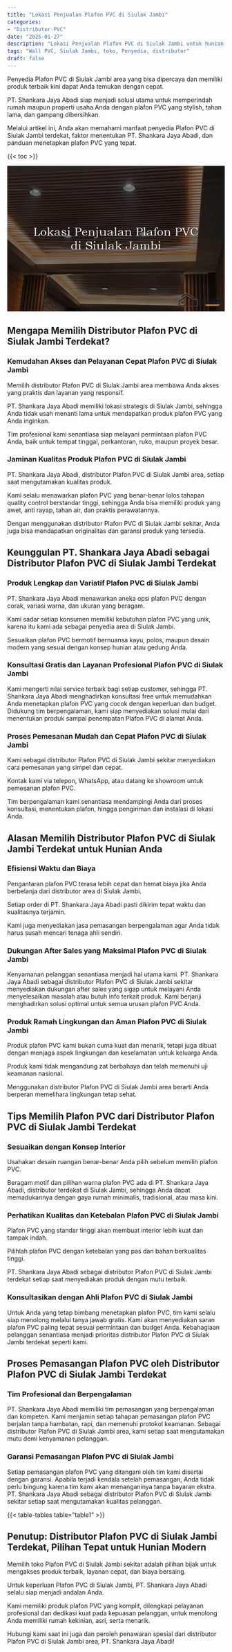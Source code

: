 ```yaml
---
title: "Lokasi Penjualan Plafon PVC di Siulak Jambi"
categories: 
- "Distributor-PVC"
date: "2025-01-27"
description: "Lokasi Penjualan Plafon PVC di Siulak Jambi untuk hunian, perkantoran, serta gerai. Material terbaik, beragam motif, variasi warna menarik, dengan servis penempatan dikerjakan oleh tenaga ahli berpengalaman dan garansi resmi!|Jasa penjualan Plafon PVC di Siulak Jambi bagi keperluan rumah, kantor, atau gerai, beserta produk terbaik dan pemasangan oleh teknisi berpengalaman dan jaminan resmi.|Pilihan Plafon PVC di Siulak Jambi yang terpercaya bagi hunian, office, dan ritel, dengan produk terbaik dan penempatan oleh tim ahli dan garansi resmi.|Distribusi Plafon PVC di Siulak Jambi bagi tempat tinggal, perkantoran, serta gerai, beserta panel berkualitas dan instalasi oleh tim ahli, disertai dengan garansi resmi.}"
tags: "Wall PVC, Siulak Jambi, toko, Penyedia, distributor"
draft: false
---
```


Penyedia Plafon PVC di Siulak Jambi area yang bisa dipercaya dan memiliki produk terbaik kini dapat Anda temukan dengan cepat.

PT. Shankara Jaya Abadi siap menjadi solusi utama untuk memperindah rumah maupun properti usaha Anda dengan plafon PVC yang stylish, tahan lama, dan gampang dibersihkan.

Melalui artikel ini, Anda akan memahami manfaat penyedia Plafon PVC di Siulak Jambi terdekat, faktor menentukan PT. Shankara Jaya Abadi, dan panduan menetapkan plafon PVC yang tepat.

{{< toc >}}

![Lokasi Penjualan Plafon PVC di Siulak Jambi](/images/Distributor-PVC/Lokasi-Penjualan-Plafon-PVC-di-Siulak-Jambi.png)


## Mengapa Memilih Distributor Plafon PVC di Siulak Jambi Terdekat?

### Kemudahan Akses dan Pelayanan Cepat Plafon PVC di Siulak Jambi

Memilih distributor Plafon PVC di Siulak Jambi area membawa Anda akses yang praktis dan layanan yang responsif.

PT. Shankara Jaya Abadi memiliki lokasi strategis di Siulak Jambi, sehingga Anda tidak usah menanti lama untuk mendapatkan produk plafon PVC yang Anda inginkan.

Tim profesional kami senantiasa siap melayani permintaan plafon PVC Anda, baik untuk tempat tinggal, perkantoran, ruko, maupun proyek besar.

### Jaminan Kualitas Produk Plafon PVC di Siulak Jambi

PT. Shankara Jaya Abadi, distributor Plafon PVC di Siulak Jambi area, setiap saat mengutamakan kualitas produk.

Kami selalu menawarkan plafon PVC yang benar-benar lolos tahapan quality control berstandar tinggi, sehingga Anda bisa memiliki produk yang awet, anti rayap, tahan air, dan praktis perawatannya.

Dengan menggunakan distributor Plafon PVC di Siulak Jambi sekitar, Anda juga bisa mendapatkan originalitas dan garansi produk yang tersedia.

## Keunggulan PT. Shankara Jaya Abadi sebagai Distributor Plafon PVC di Siulak Jambi Terdekat

### Produk Lengkap dan Variatif Plafon PVC di Siulak Jambi

PT. Shankara Jaya Abadi menawarkan aneka opsi plafon PVC dengan corak, variasi warna, dan ukuran yang beragam.

Kami sadar setiap konsumen memiliki kebutuhan plafon PVC yang unik, karena itu kami ada sebagai penyedia area di Siulak Jambi.

Sesuaikan plafon PVC bermotif bernuansa kayu, polos, maupun desain modern yang sesuai dengan konsep hunian atau gedung Anda.

### Konsultasi Gratis dan Layanan Profesional Plafon PVC di Siulak Jambi

Kami mengerti nilai service terbaik bagi setiap customer, sehingga PT. Shankara Jaya Abadi menghadirkan konsultasi free untuk memudahkan Anda menetapkan plafon PVC yang cocok dengan keperluan dan budget. Didukung tim berpengalaman, kami siap menyediakan solusi mulai dari menentukan produk sampai penempatan Plafon PVC di alamat Anda.

### Proses Pemesanan Mudah dan Cepat Plafon PVC di Siulak Jambi

Kami sebagai distributor Plafon PVC di Siulak Jambi sekitar menyediakan cara pemesanan yang simpel dan cepat.

Kontak kami via telepon, WhatsApp, atau datang ke showroom untuk pemesanan plafon PVC.

Tim berpengalaman kami senantiasa mendampingi Anda dari proses konsultasi, menentukan plafon, hingga pengiriman dan instalasi di lokasi Anda.

## Alasan Memilih Distributor Plafon PVC di Siulak Jambi Terdekat untuk Hunian Anda

### Efisiensi Waktu dan Biaya

Pengantaran plafon PVC terasa lebih cepat dan hemat biaya jika Anda berbelanja dari distributor area di Siulak Jambi.

Setiap order di PT. Shankara Jaya Abadi pasti dikirim tepat waktu dan kualitasnya terjamin.

Kami juga menyediakan jasa pemasangan berpengalaman agar Anda tidak harus susah mencari tenaga ahli sendiri.

### Dukungan After Sales yang Maksimal Plafon PVC di Siulak Jambi

Kenyamanan pelanggan senantiasa menjadi hal utama kami. PT. Shankara Jaya Abadi sebagai distributor Plafon PVC di Siulak Jambi sekitar menyediakan dukungan after sales yang sigap untuk melayani Anda menyelesaikan masalah atau butuh info terkait produk. Kami berjanji menghadirkan solusi optimal untuk semua urusan plafon PVC Anda.

### Produk Ramah Lingkungan dan Aman Plafon PVC di Siulak Jambi

Produk plafon PVC kami bukan cuma kuat dan menarik, tetapi juga dibuat dengan menjaga aspek lingkungan dan keselamatan untuk keluarga Anda.

Produk kami tidak mengandung zat berbahaya dan telah memenuhi uji keamanan nasional.

Menggunakan distributor Plafon PVC di Siulak Jambi area berarti Anda berperan memelihara lingkungan tetap sehat.

## Tips Memilih Plafon PVC dari Distributor Plafon PVC di Siulak Jambi Terdekat

### Sesuaikan dengan Konsep Interior

Usahakan desain ruangan benar-benar Anda pilih sebelum memilih plafon PVC.

Beragam motif dan pilihan warna plafon PVC ada di PT. Shankara Jaya Abadi, distributor terdekat di Siulak Jambi, sehingga Anda dapat memadukannya dengan gaya rumah minimalis, tradisional, atau masa kini.

### Perhatikan Kualitas dan Ketebalan Plafon PVC di Siulak Jambi

Plafon PVC yang standar tinggi akan membuat interior lebih kuat dan tampak indah.

Pilihlah plafon PVC dengan ketebalan yang pas dan bahan berkualitas tinggi.

PT. Shankara Jaya Abadi sebagai distributor Plafon PVC di Siulak Jambi terdekat setiap saat menyediakan produk dengan mutu terbaik.

### Konsultasikan dengan Ahli Plafon PVC di Siulak Jambi

Untuk Anda yang tetap bimbang menetapkan plafon PVC, tim kami selalu siap menolong melalui tanya jawab gratis. Kami akan menyediakan saran plafon PVC paling tepat sesuai permintaan dan budget Anda. Kebahagiaan pelanggan senantiasa menjadi prioritas distributor Plafon PVC di Siulak Jambi terdekat seperti kami.

## Proses Pemasangan Plafon PVC oleh Distributor Plafon PVC di Siulak Jambi Terdekat

### Tim Profesional dan Berpengalaman

PT. Shankara Jaya Abadi memiliki tim pemasangan yang berpengalaman dan kompeten. Kami menjamin setiap tahapan pemasangan plafon PVC berjalan tanpa hambatan, rapi, dan memenuhi protokol keamanan. Sebagai distributor Plafon PVC di Siulak Jambi area, kami setiap saat mengutamakan mutu demi kenyamanan pelanggan.

### Garansi Pemasangan Plafon PVC di Siulak Jambi

Setiap pemasangan plafon PVC yang ditangani oleh tim kami disertai dengan garansi. Apabila terjadi kendala setelah pemasangan, Anda tidak perlu bingung karena tim kami akan menanganinya tanpa bayaran ekstra. PT. Shankara Jaya Abadi sebagai distributor Plafon PVC di Siulak Jambi sekitar setiap saat mengutamakan kualitas pelanggan.

{{< table-tables table="table1" >}}

## Penutup: Distributor Plafon PVC di Siulak Jambi Terdekat, Pilihan Tepat untuk Hunian Modern

Memilih toko Plafon PVC di Siulak Jambi sekitar adalah pilihan bijak untuk mengakses produk terbaik, layanan cepat, dan biaya bersaing.

Untuk keperluan Plafon PVC di Siulak Jambi, PT. Shankara Jaya Abadi selalu siap menjadi andalan Anda.

Kami memiliki produk plafon PVC yang komplit, dilengkapi pelayanan profesional dan dedikasi kuat pada kepuasan pelanggan, untuk menolong Anda memiliki rumah kekinian, asri, serta menarik.

Hubungi kami saat ini juga dan peroleh penawaran spesial dari distributor Plafon PVC di Siulak Jambi area, PT. Shankara Jaya Abadi!